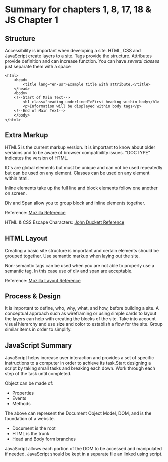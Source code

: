 # Summary for chapters 1, 8, 17, 18 & JS Chapter 1

## Structure
Accessibility is important when developing a site. HTML, CSS and JavaScript create layers to a site. Tags provide the structure. Attributes provide definition and can increase function. You can have *several classes* just separate them with a space

```
<html>
    <head>
        <title lang="en-us">Example title with attribute.</title>
    </head>
    <body>
    <!--Start of Main Text-->
        <h1 class="heading underlined">First heading within body</h1>
        <p>Information will be displayed within body tags</p>
    <!--End of Main Text-->
    </body>
</html>
```    
## Extra Markup
HTML5 is the current markup version. It is important to know about older versions and to be aware of browser compatibility issues. "DOCTYPE" indicates the version of HTML.

ID's are global elements but must be unique and can not be used repeatedly but can be used on any element. Classes can be used on any element within html.

Inline elements take up the full line and block elements follow one another on screen.

Div and Span allow you to group block and inline elements together.

Reference: [Mozilla Reference](https://developer.mozilla.org/en-US/docs/Web/HTML/Block-level_elements#block-level_vs._inline)

HTML & CSS Escape Characters: [John Duckett Reference](http://www.htmlandcssbook.com/extras/html-escape-codes/)

## HTML Layout
Creating a basic site structure is important and certain elements should be grouped together. Use semantic markup when laying out the site.

Non-semantic tags can be used when you are not able to properly use a semantic tag. In this case use of div and span are acceptable.

Reference: [Mozilla Layout Reference](https://developer.mozilla.org/en-US/docs/Learn/HTML/Introduction_to_HTML/Document_and_website_structure)

## Process & Design
It is important to define, who, why, what, and how, before building a site. A conceptual approach such as wireframing or using simple cards to layout the layers can help with creating the blocks of the site. Take into account visual hierarchy and use size and color to establish a flow for the site. Group similar items in order to simplify.

## JavaScript Summary
JavaScript helps increase user interaction and provides a set of specific instructions to a computer in order to achieve its task.Start designing a script by taking small tasks and breaking each down. Work through each step of the task until completed.

Object can be made of:
 * Properties
 * Events
 * Methods

The above can represent the Document Object Model, DOM, and is the foundation of a website.
 * Document is the root
 * HTML is the trunk
 * Head and Body form branches

JavaScript allows each portion of the DOM to be accessed and manipulated if needed. JavaScript should be kept in a separate file an linked using script.
    
